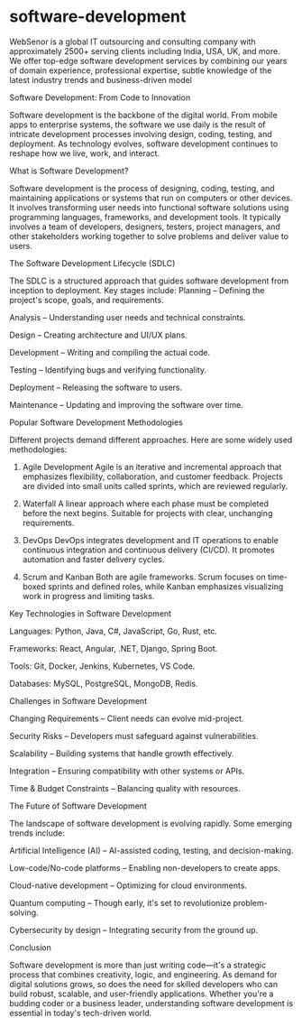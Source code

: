 # software-development
WebSenor is a global IT outsourcing and consulting company with approximately 2500+ serving clients including India, USA, UK, and more. We offer top-edge software development services by combining our years of domain experience, professional expertise, subtle knowledge of the latest industry trends and business-driven model

Software Development: From Code to Innovation

Software development is the backbone of the digital world. From mobile apps to enterprise systems, the software we use daily is the result of intricate development processes involving design, coding, testing, and deployment. As technology evolves, software development continues to reshape how we live, work, and interact.

What is Software Development?

Software development is the process of designing, coding, testing, and maintaining applications or systems that run on computers or other devices. It involves transforming user needs into functional software solutions using programming languages, frameworks, and development tools.
It typically involves a team of developers, designers, testers, project managers, and other stakeholders working together to solve problems and deliver value to users.

The Software Development Lifecycle (SDLC)

The SDLC is a structured approach that guides software development from inception to deployment. Key stages include:
Planning – Defining the project's scope, goals, and requirements.


Analysis – Understanding user needs and technical constraints.


Design – Creating architecture and UI/UX plans.


Development – Writing and compiling the actual code.


Testing – Identifying bugs and verifying functionality.


Deployment – Releasing the software to users.


Maintenance – Updating and improving the software over time.


Popular Software Development Methodologies

Different projects demand different approaches. Here are some widely used methodologies:

1. Agile Development
Agile is an iterative and incremental approach that emphasizes flexibility, collaboration, and customer feedback. Projects are divided into small units called sprints, which are reviewed regularly.

2. Waterfall
A linear approach where each phase must be completed before the next begins. Suitable for projects with clear, unchanging requirements.

3. DevOps
DevOps integrates development and IT operations to enable continuous integration and continuous delivery (CI/CD). It promotes automation and faster delivery cycles.

4. Scrum and Kanban
Both are agile frameworks. Scrum focuses on time-boxed sprints and defined roles, while Kanban emphasizes visualizing work in progress and limiting tasks.

Key Technologies in Software Development

Languages: Python, Java, C#, JavaScript, Go, Rust, etc.


Frameworks: React, Angular, .NET, Django, Spring Boot.


Tools: Git, Docker, Jenkins, Kubernetes, VS Code.


Databases: MySQL, PostgreSQL, MongoDB, Redis.


Challenges in Software Development

Changing Requirements – Client needs can evolve mid-project.


Security Risks – Developers must safeguard against vulnerabilities.


Scalability – Building systems that handle growth effectively.


Integration – Ensuring compatibility with other systems or APIs.


Time & Budget Constraints – Balancing quality with resources.


The Future of Software Development

The landscape of software development is evolving rapidly. Some emerging trends include:

Artificial Intelligence (AI) – AI-assisted coding, testing, and decision-making.


Low-code/No-code platforms – Enabling non-developers to create apps.


Cloud-native development – Optimizing for cloud environments.


Quantum computing – Though early, it's set to revolutionize problem-solving.


Cybersecurity by design – Integrating security from the ground up.


Conclusion

Software development is more than just writing code—it's a strategic process that combines creativity, logic, and engineering. As demand for digital solutions grows, so does the need for skilled developers who can build robust, scalable, and user-friendly applications. Whether you're a budding coder or a business leader, understanding software development is essential in today's tech-driven world.

